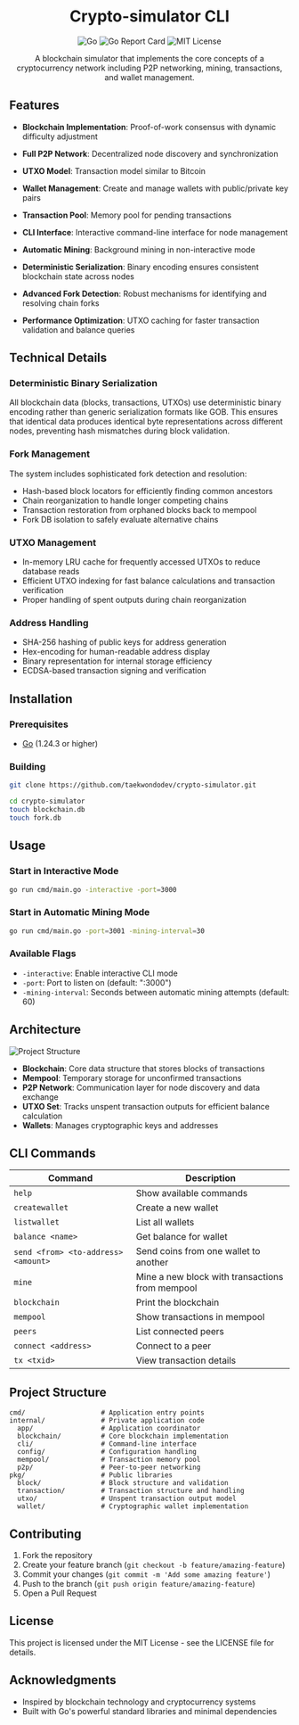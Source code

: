 <div align="center">

# Crypto-simulator CLI

<img alt="Go" src="https://img.shields.io/badge/Go-1.24.3+-00ADD8?logo=go">
<img alt="Go Report Card" src="https://goreportcard.com/badge/github.com/taekwondodev/crypto-simulator">
<img alt="MIT License" src="https://img.shields.io/badge/License-MIT-yellow.svg">

A blockchain simulator that implements the core concepts of a cryptocurrency network including P2P networking, mining, transactions, and wallet management.

</div>

## Features

- **Blockchain Implementation**: Proof-of-work consensus with dynamic difficulty adjustment

- **Full P2P Network**: Decentralized node discovery and synchronization

- **UTXO Model**: Transaction model similar to Bitcoin

- **Wallet Management**: Create and manage wallets with public/private key pairs

- **Transaction Pool**: Memory pool for pending transactions

- **CLI Interface**: Interactive command-line interface for node management

- **Automatic Mining**: Background mining in non-interactive mode

- **Deterministic Serialization**: Binary encoding ensures consistent blockchain state across nodes

- **Advanced Fork Detection**: Robust mechanisms for identifying and resolving chain forks

- **Performance Optimization**: UTXO caching for faster transaction validation and balance queries

## Technical Details

### Deterministic Binary Serialization
All blockchain data (blocks, transactions, UTXOs) use deterministic binary encoding rather than generic serialization formats like GOB. This ensures that identical data produces identical byte representations across different nodes, preventing hash mismatches during block validation.

### Fork Management
The system includes sophisticated fork detection and resolution:
- Hash-based block locators for efficiently finding common ancestors
- Chain reorganization to handle longer competing chains
- Transaction restoration from orphaned blocks back to mempool
- Fork DB isolation to safely evaluate alternative chains

### UTXO Management
- In-memory LRU cache for frequently accessed UTXOs to reduce database reads
- Efficient UTXO indexing for fast balance calculations and transaction verification
- Proper handling of spent outputs during chain reorganization

### Address Handling
- SHA-256 hashing of public keys for address generation
- Hex-encoding for human-readable address display
- Binary representation for internal storage efficiency
- ECDSA-based transaction signing and verification

## Installation

### Prerequisites

- [Go](https://go.dev/doc/install) (1.24.3 or higher)

### Building

```bash
git clone https://github.com/taekwondodev/crypto-simulator.git

cd crypto-simulator
touch blockchain.db
touch fork.db
```

## Usage

### Start in Interactive Mode

```bash
go run cmd/main.go -interactive -port=3000
```

### Start in Automatic Mining Mode

```bash
go run cmd/main.go -port=3001 -mining-interval=30
```

### Available Flags

- `-interactive`: Enable interactive CLI mode  
- `-port`: Port to listen on (default: ":3000")  
- `-mining-interval`: Seconds between automatic mining attempts (default: 60)


## Architecture

![Project Structure](https://github.com/user-attachments/assets/78ec8b6d-2d24-4f03-8ca4-4a992e1143cd)

- **Blockchain**: Core data structure that stores blocks of transactions
- **Mempool**: Temporary storage for unconfirmed transactions
- **P2P Network**: Communication layer for node discovery and data exchange
- **UTXO Set**: Tracks unspent transaction outputs for efficient balance calculation
- **Wallets**: Manages cryptographic keys and addresses

## CLI Commands

| Command                                  | Description                                      |
|------------------------------------------|--------------------------------------------------|
| `help`                                   | Show available commands                          |
| `createwallet`                           | Create a new wallet                              |
| `listwallet`                             | List all wallets                                 |
| `balance <name>`                         | Get balance for wallet                           |
| `send <from> <to-address> <amount>`      | Send coins from one wallet to another            |
| `mine`                                   | Mine a new block with transactions from mempool  |
| `blockchain`                             | Print the blockchain                             |
| `mempool`                                | Show transactions in mempool                     |
| `peers`                                  | List connected peers                             |
| `connect <address>`                      | Connect to a peer                                |
| `tx <txid>`                              | View transaction details                         |

## Project Structure

```text
cmd/                   # Application entry points
internal/              # Private application code
  app/                 # Application coordinator
  blockchain/          # Core blockchain implementation
  cli/                 # Command-line interface
  config/              # Configuration handling
  mempool/             # Transaction memory pool
  p2p/                 # Peer-to-peer networking
pkg/                   # Public libraries
  block/               # Block structure and validation
  transaction/         # Transaction structure and handling
  utxo/                # Unspent transaction output model
  wallet/              # Cryptographic wallet implementation
```

## Contributing

1. Fork the repository
2. Create your feature branch (`git checkout -b feature/amazing-feature`)
3. Commit your changes (`git commit -m 'Add some amazing feature'`)
4. Push to the branch (`git push origin feature/amazing-feature`)
5. Open a Pull Request

## License

This project is licensed under the MIT License - see the LICENSE file for details.

## Acknowledgments

- Inspired by blockchain technology and cryptocurrency systems
- Built with Go's powerful standard libraries and minimal dependencies
